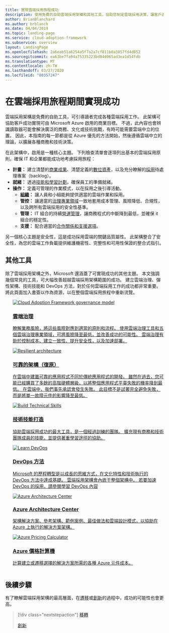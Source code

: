 ```yaml
---
title: 實現雲端採用旅程成功
description: 使用免費的自助雲端採用架構和其他工具，協助您制定雲端採用決策，讓客戶達到成功。
author: BrianBlanchard
ms.author: brblanch
ms.date: 04/04/2019
ms.topic: landing-page
ms.service: cloud-adoption-framework
ms.subservice: overview
layout: LandingPage
ms.openlocfilehash: 2a6eab51a6254a5f7a2a7cf811b0a3857fd4d852
ms.sourcegitcommit: ea63be7fa94a75335223bd84d065ad3ea1d54fdb
ms.translationtype: MT
ms.contentlocale: zh-TW
ms.lasthandoff: 03/27/2020
ms.locfileid: "80357247"
---
```

# <a name="enable-success-during-a-cloud-adoption-journey"></a>在雲端採用旅程期間實現成功

雲端採用架構是免費的自助工具，可引導讀者完成各種雲端採用工作。 此架構可協助客戶成功實現可由 Microsoft Azure 啟用的商業目標。 不過，此內容也會辨識讀取器可能會解決廣泛的商務、文化或技術挑戰，有時可能需要雲端中立的位置。 因此，本指南的每一節都是從 Azure 優先的方法開始，然後遵循雲端中立的理論，以擴展各種商務和技術決策。

在此架構中，啟用是一種核心主題。 下列檢查清單會逐項列出基本的雲端採用原則，確保 IT 和企業都能成功地考慮採用旅程：

- **計畫：** 建立清楚的[商業成果](../strategy/business-outcomes/index.md)、清楚定義的[數位資產](../digital-estate/index.md)，以及充分瞭解的[採用](../migrate/migration-considerations/prerequisites/migration-backlog-review.md)待處理專案（backlog）。
- **就緒：** 透過[技能和學習計劃](../ready/suggested-skills.md)，確保員工的準備就緒。
- **操作：** 定義可管理的作業模式，以在採用之後引導活動。
  - **[組織](../organize/index.md)：** 讓人員和小組能夠提供適當的雲端作業和採用。
  - **管控：** 讓適當的[治理專業領域](../govern/index.md)一致地套用成本管理、風險降低、合規性，以及跨所有雲端採用的安全性基準。
  - **管理：** IT 組合的持續[營運管理](../manage/index.md)，讓商務程式的中斷降到最低，並確保 it 組合的穩定性。
  - **支援：** 配合適當的[合作關係和支援選項](../migrate/migration-considerations/assess/partnership-options.md)。

另一個核心主題是安全性，這是成功採用雲端的關鍵品質屬性。 此架構整合了安全性，為您的雲端工作負載提供維護機密性、完整性和可用性保證的整合式指引。

## <a name="additional-tools"></a>其他工具

除了雲端採用架構之外，Microsoft 還涵蓋了可實現成功的其他主題。 本文強調幾個常見的工具，可大幅改善超越雲端採用架構範圍的成功。 建立雲端治理、彈性架構、技術技能和 DevOps 方法，對於任何雲端採用工作的成功都非常重要。 將此頁面加入書簽以作為資源，以在整個雲端採用旅程中重新流覽。

<!-- markdownlint-disable MD033 -->

<ul class="panelContent cardsH">
<li style="display: flex; flex-direction: column;">
    <a href="../govern/guides/index.md" style="display: flex; flex-direction: column; flex: 1 0 auto;">
        <div class="cardSize" style="flex: 1 0 auto; display: flex;">
            <div class="cardPadding" style="display: flex;">
                <div class="card">
                    <div class="cardImageOuter">
                        <div class="cardImage bgdAccent1">
                            <img alt="Cloud Adoption Framework governance model" src="../_images/operational-transformation-govern-highres.png" data-linktype="external" />
                        </div>
                    </div>
                    <div class="cardText">
                        <h3>雲端治理</h3>
                        <p>瞭解業務風險，將這些風險對應到適當的原則和流程。 使用雲端治理工具和五個雲端治理專業領域，可將風險降至最低，並改善成功的可能性。 雲端治理有助於控制成本、建立一致性、提升安全性，以及加速部署。</p>
                    </div>
                </div>
            </div>
        </div>
    </a>
</li>
<li style="display: flex; flex-direction: column;">
    <a href="https://docs.microsoft.com/azure/architecture/framework/resiliency/overview" style="display: flex; flex-direction: column; flex: 1 0 auto;">
        <div class="cardSize" style="flex: 1 0 auto; display: flex;">
            <div class="cardPadding" style="display: flex;">
                <div class="card">
                    <div class="cardImageOuter">
                        <div class="cardImage bgdAccent1">
                            <img alt="Resilient architecture" src="https://docs.microsoft.com/azure/architecture/resiliency/images/redundancy.svg" data-linktype="external" />
                        </div>
                    </div>
                    <div class="cardText">
                        <h3>可靠的架構（復原）</h3>
                        <p>在雲端中建置可靠的應用程式不同於傳統應用程式的開發。 雖然在過去，您可能已經購買了多餘的高階硬體層級，以將整個應用程式平臺失敗的機率降到最低。 在雲端中，我們事先承認會發生失敗。 此目標不是試著完全避免失敗，而是將單一故障元件的影響降至最低。</p>
                    </div>
                </div>
            </div>
        </div>
    </a>
</li>
<li style="display: flex; flex-direction: column;">
    <a href="../ready/suggested-skills.md" style="display: flex; flex-direction: column; flex: 1 0 auto;">
        <div class="cardSize" style="flex: 1 0 auto; display: flex;">
            <div class="cardPadding" style="display: flex;">
                <div class="card">
                    <div class="cardImageOuter">
                        <div class="cardImage bgdAccent1">
                            <img alt="Build Technical Skills" src="https://docs.microsoft.com/media/learn/Product/Learn/learningpath_graphic.svg" data-linktype="external" />
                        </div>
                    </div>
                    <div class="cardText">
                        <h3>技術技能打造</h3>
                        <p>協助雲端採用成功的最大工具，是一個經過訓練的團隊。 擴充現有商務和技術團隊成員的技能，並提供著重學習途徑的協助。</p>
                    </div>
                </div>
            </div>
        </div>
    </a>
</li>
<li style="display: flex; flex-direction: column;">
    <a href="https://docs.microsoft.com/azure/devops/learn/" style="display: flex; flex-direction: column; flex: 1 0 auto;">
        <div class="cardSize" style="flex: 1 0 auto; display: flex;">
            <div class="cardPadding" style="display: flex;">
                <div class="card">
                    <div class="cardImageOuter">
                        <div class="cardImage bgdAccent1">
                            <img alt="Learn DevOps" src="https://docs.microsoft.com/azure/devops/learn/_img/learn-devops.svg" data-linktype="external" />
                        </div>
                    </div>
                    <div class="cardText">
                        <h3>DevOps 方法</h3>
                        <p>Microsoft 的歷程轉型是以成長的思維方式，在文化特性和技術執行的 DevOps 方法中達成基礎。 雲端採用架構會內嵌于整個架構中。 若要加速 DevOps 的採用，請參閱學習 DevOps 內容</p>
                    </div>
                </div>
            </div>
        </div>
    </a>
</li>
<li style="display: flex; flex-direction: column;">
    <a href="https://docs.microsoft.com/azure/architecture/" style="display: flex; flex-direction: column; flex: 1 0 auto;">
        <div class="cardSize" style="flex: 1 0 auto; display: flex;">
            <div class="cardPadding" style="display: flex;">
                <div class="card">
                    <div class="cardImageOuter">
                        <div class="cardImage bgdAccent1">
                            <img alt="Azure Architecture Center" src="https://docs.microsoft.com/azure/architecture/example-scenario/data/media/architecture-data-warehouse.png" data-linktype="external" />
                        </div>
                    </div>
                    <div class="cardText">
                        <h3>Azure Architecture Center</h3>
                        <p>架構解決方案、參考架構、範例案例、最佳做法和雲端設計模式，以協助在 Azure 上執行的解決方案架構。</p>
                    </div>
                </div>
            </div>
        </div>
    </a>
</li>
<li style="display: flex; flex-direction: column;">
    <a href="https://azure.microsoft.com/pricing/calculator" style="display: flex; flex-direction: column; flex: 1 0 auto;">
        <div class="cardSize" style="flex: 1 0 auto; display: flex;">
            <div class="cardPadding" style="display: flex;">
                <div class="card">
                    <div class="cardImageOuter">
                        <div class="cardImage bgdAccent1">
                            <img alt="Azure Pricing Calculator" src="../_images/calculator-preview.png" data-linktype="external" />
                        </div>
                    </div>
                    <div class="cardText">
                        <h3>Azure 價格計算機</h3>
                        <p>計算建立或遷移選擇的解決方案所需的各種 Azure 元件成本。</p>
                    </div>
                </div>
            </div>
        </div>
    </a>
</li>
</ul>

<!-- markdownlint-enable MD033 -->

## <a name="next-steps"></a>後續步驟

有了瞭解雲端採用架構的最高層面，在[遷移](./migrate.md)或[創新](./innovate.md)的過程中，成功的可能性也會更高。

> [!div class="nextstepaction"]
> [移轉](./migrate.md)
>
> [創新](./innovate.md)

<!-- test:ignoreNextStep -->
